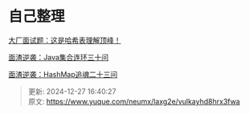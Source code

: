 # 自己整理

[大厂面试题：这是哈希表理解顶峰！](https://juejin.cn/post/7383311950175682598?share_token=3260D6DE-959C-4BF8-ABC9-8F71A7DD336F)

[面渣逆袭：Java集合连环三十问](https://mp.weixin.qq.com/s/SHkQ7LEOT0itt4bXMoDBPw)

[面渣逆袭：HashMap追魂二十三问](https://mp.weixin.qq.com/s?__biz=MzkwODE5ODM0Ng==&mid=2247488709&idx=1&sn=73cc244a517fee842836aaa0cb65633f&scene=21#wechat_redirect)



> 更新: 2024-12-27 16:40:27  
> 原文: <https://www.yuque.com/neumx/laxg2e/vulkayhd8hrx3fwa>